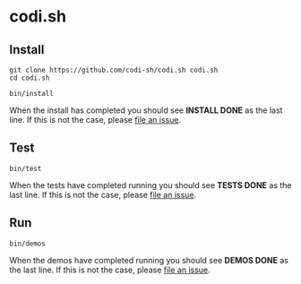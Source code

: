 codi.sh
=======


Install
-------

	git clone https://github.com/codi-sh/codi.sh codi.sh
	cd codi.sh

	bin/install

When the install has completed you should see **INSTALL DONE** as the last line. If this is not the case, please [file an issue](https://github.com/codi-sh/codi.sh/issues).


Test
----

	bin/test

When the tests have completed running you should see **TESTS DONE** as the last line. If this is not the case, please [file an issue](https://github.com/codi-sh/codi.sh/issues).



Run
---

	bin/demos

When the demos have completed running you should see **DEMOS DONE** as the last line. If this is not the case, please [file an issue](https://github.com/codi-sh/codi.sh/issues).

